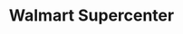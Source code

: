 ---
title: "Walmart Supercenter"
url: /dallas/walmart-supercenter-west-wheatland-road/
shop: Supermarkt
---